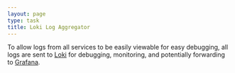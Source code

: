 ```yaml
---
layout: page
type: task
title: Loki Log Aggregator
---
```


To allow logs from all services to be easily viewable for easy debugging, all logs are sent to [Loki](https://grafana.com/oss/loki/) for debugging, monitoring, and potentially forwarding to [Grafana](https://grafana.com/).